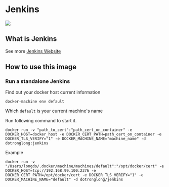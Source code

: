 # Jenkins
[![](https://images.microbadger.com/badges/image/dotronglong/jenkins.svg)](https://microbadger.com/images/dotronglong/jenkins)

## What is Jenkins
See more [Jenkins Website](https://jenkins.io/)

## How to use this image
### Run a standalone Jenkins
Find out your docker host current information
```console
docker-machine env default
```
Which `default` is your current machine's name

Run following command to start it.
```console
docker run -v "path_to_cert":"path_cert_on_container" -e DOCKER_HOST=docker_host -e DOCKER_CERT_PATH=path_cert_on_container -e DOCKER_TLS_VERIFY="1" -e DOCKER_MACHINE_NAME="machine_name" -d dotronglong:jenkins
```
Example
```console
docker run -v "/Users/longdo/.docker/machine/machines/default":"/opt/docker/cert" -e DOCKER_HOST=tcp://192.168.99.100:2376 -e DOCKER_CERT_PATH=/opt/docker/cert -e DOCKER_TLS_VERIFY="1" -e DOCKER_MACHINE_NAME="default" -d dotronglong/jenkins
```
